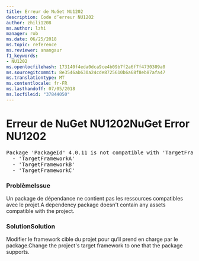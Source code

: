 ```yaml
---
title: Erreur de NuGet NU1202
description: Code d’erreur NU1202
author: zhili1208
ms.author: lzhi
manager: rob
ms.date: 06/25/2018
ms.topic: reference
ms.reviewer: anangaur
f1_keywords:
- NU1202
ms.openlocfilehash: 173140f4eda0dca9ce4b09b7f2a6f7f4730309a0
ms.sourcegitcommit: 8e3546ab630a24cde8725610b6a68f8eb87afa47
ms.translationtype: MT
ms.contentlocale: fr-FR
ms.lasthandoff: 07/05/2018
ms.locfileid: "37844050"
---
```

# <a name="nuget-error-nu1202"></a><span data-ttu-id="b0ecb-103">Erreur de NuGet NU1202</span><span class="sxs-lookup"><span data-stu-id="b0ecb-103">NuGet Error NU1202</span></span>

<pre>Package 'PackageId' 4.0.11 is not compatible with 'TargetFramework'. Package 'PackageId' 4.0.11 supports:<br/>  - 'TargetFrameworkA'<br/>  - 'TargetFrameworkB'<br/>  - 'TargetFrameworkC'</pre>

### <a name="issue"></a><span data-ttu-id="b0ecb-104">Problème</span><span class="sxs-lookup"><span data-stu-id="b0ecb-104">Issue</span></span>
<span data-ttu-id="b0ecb-105">Un package de dépendance ne contient pas les ressources compatibles avec le projet.</span><span class="sxs-lookup"><span data-stu-id="b0ecb-105">A dependency package doesn't contain any assets compatible with the project.</span></span>

### <a name="solution"></a><span data-ttu-id="b0ecb-106">Solution</span><span class="sxs-lookup"><span data-stu-id="b0ecb-106">Solution</span></span>
<span data-ttu-id="b0ecb-107">Modifier le framework cible du projet pour qu’il prend en charge par le package.</span><span class="sxs-lookup"><span data-stu-id="b0ecb-107">Change the project's target framework to one that the package supports.</span></span>